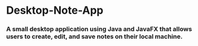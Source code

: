# Desktop-Note-App
<h3>A small desktop application using Java and JavaFX that allows users to create, edit, and save notes on their local machine. </h3>
